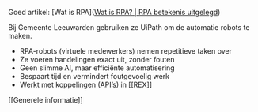 Goed artikel: [Wat is RPA]([Wat is RPA? | RPA betekenis uitgelegd](https://www.sixsigma.nl/wat-is-rpa)) 

Bij Gemeente Leeuwarden gebruiken ze UiPath om de automatie robots te maken.
 
- RPA-robots (virtuele medewerkers) nemen repetitieve taken over
- Ze voeren handelingen exact uit, zonder fouten​
- Geen slimme AI, maar efficiënte automatisering​
- Bespaart tijd en vermindert foutgevoelig werk​
- Werkt met koppelingen (API’s) in [[REX]]​


[[Generele informatie]]